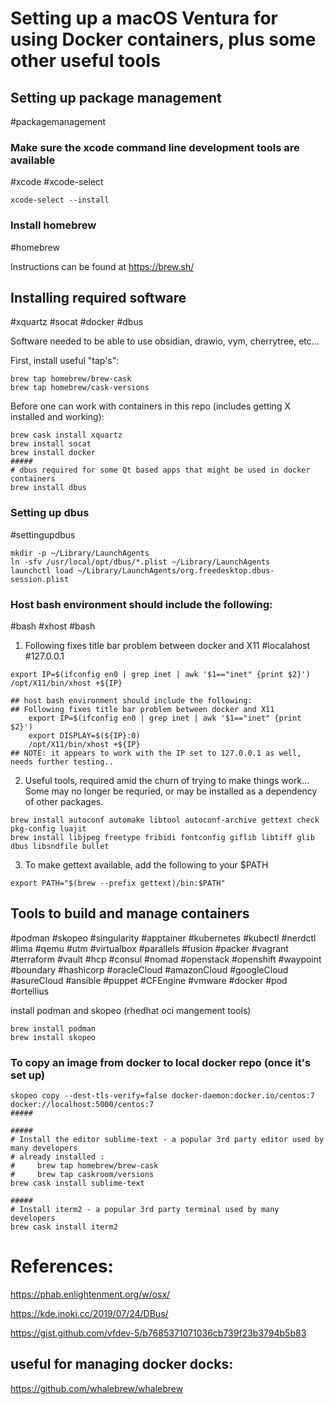 # Setting up a macOS Ventura for using Docker containers, plus some other useful tools


## Setting up package management
#packagemanagement

### Make sure the xcode command line development tools are available
#xcode #xcode-select

```
xcode-select --install
```

### Install homebrew
#homebrew

Instructions can be found at https://brew.sh/

## Installing required software
#xquartz #socat #docker #dbus

Software needed to be able to use obsidian, drawio, vym, cherrytree,  etc...

First, install useful "tap's":

```
brew tap homebrew/brew-cask
brew tap homebrew/cask-versions
```

Before one can work with containers in this repo (includes getting X installed and working):
```
brew cask install xquartz
brew install socat
brew install docker
#####
# dbus required for some Qt based apps that might be used in docker containers
brew install dbus
```

### Setting up dbus
#settingupdbus

```
mkdir -p ~/Library/LaunchAgents
ln -sfv /usr/local/opt/dbus/*.plist ~/Library/LaunchAgents
launchctl load ~/Library/LaunchAgents/org.freedesktop.dbus-session.plist
```

### Host bash environment should include the following:
#bash #xhost #bash

 1. Following fixes title bar problem between docker and X11
#localahost #127.0.0.1

```
export IP=$(ifconfig en0 | grep inet | awk '$1=="inet" {print $2}')
/opt/X11/bin/xhost +${IP}

## host bash environment should include the following:
## Following fixes title bar problem between docker and X11
    export IP=$(ifconfig en0 | grep inet | awk '$1=="inet" {print $2}')
    export DISPLAY=$(${IP}:0)
    /opt/X11/bin/xhost +${IP}
## NOTE: it appears to work with the IP set to 127.0.0.1 as well, needs further testing..

```

2. Useful tools, required amid the churn of trying to make things work... Some may no longer be requried, or may be installed as a dependency of other packages.

```
brew install autoconf automake libtool autoconf-archive gettext check pkg-config luajit
brew install libjpeg freetype fribidi fontconfig giflib libtiff glib dbus libsndfile bullet
```

3.  To make gettext available, add the following to your $PATH

```
export PATH="$(brew --prefix gettext)/bin:$PATH"
```


## Tools to build and manage containers
#podman #skopeo #singularity #apptainer #kubernetes #kubectl #nerdctl #lima #qemu #utm #virtualbox #parallels #fusion #packer #vagrant #terraform #vault #hcp #consul  #nomad #openstack #openshift #waypoint #boundary #hashicorp #oracleCloud #amazonCloud #googleCloud #asureCloud #ansible #puppet #CFEngine #vmware #docker #pod #ortellius 

install podman and skopeo (rhedhat oci mangement tools)


```
brew install podman
brew install skopeo
```

### To copy an image from docker to local docker repo (once it's set up)

```
skopeo copy --dest-tls-verify=false docker-daemon:docker.io/centos:7 docker://localhost:5000/centos:7
#####

#####
# Install the editor sublime-text - a popular 3rd party editor used by many developers
# already installed : 
#     brew tap homebrew/brew-cask
#     brew tap caskroom/versions
brew cask install sublime-text

#####
# Install iterm2 - a popular 3rd party terminal used by many developers
brew cask install iterm2
```

# References:

https://phab.enlightenment.org/w/osx/

https://kde.inoki.cc/2019/07/24/DBus/

https://gist.github.com/vfdev-5/b7685371071036cb739f23b3794b5b83

## useful for managing docker docks:

https://github.com/whalebrew/whalebrew

